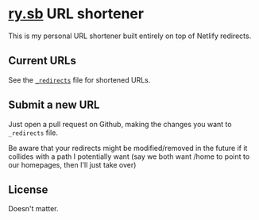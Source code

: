 # [ry.sb](https://ry.sb) URL shortener
This is my personal URL shortener built entirely on top of Netlify redirects.

## Current URLs
See the [`_redirects`](/_redirects) file for shortened URLs.

## Submit a new URL
Just open a pull request on Github, making the changes you want to `_redirects` file.

Be aware that your redirects might be modified/removed in the future if it collides with a path I potentially want (say we both want /home to point to our homepages, then I'll just take over)

## License
Doesn't matter.
